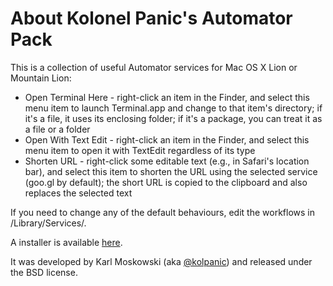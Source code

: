 About Kolonel Panic's Automator Pack
===============

This is a collection of useful Automator services for Mac OS X Lion or Mountain Lion:

* Open Terminal Here - right-click an item in the Finder, and select this menu item to launch Terminal.app and change to that item's directory; if it's a file, it uses its enclosing folder; if it's a package, you can treat it as a file or a folder
* Open With Text Edit - right-click an item in the Finder, and select this menu item to open it with TextEdit regardless of its type
* Shorten URL - right-click some editable text (e.g., in Safari's location bar), and select this item to shorten the URL using the selected service (goo.gl by default); the short URL is copied to the clipboard and also replaces the selected text

If you need to change any of the default behaviours, edit the workflows in /Library/Services/.

A installer is available [here](https://github.com/kolpanic/Automator-Pack/releases/untagged-83f8d3d66c0f34235dff/1096/kolonel.panic.s.automator.pack.zip).

It was developed by Karl Moskowski (aka [@kolpanic](http://twitter.com/kolpanic)) and released under the BSD license.


